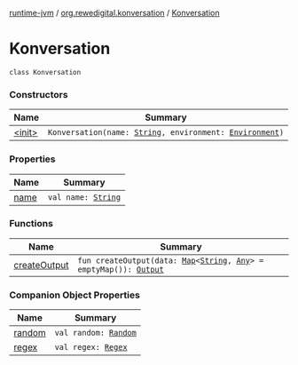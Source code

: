 [runtime-jvm](../../index.md) / [org.rewedigital.konversation](../index.md) / [Konversation](./index.md)

# Konversation

`class Konversation`

### Constructors

| Name | Summary |
|---|---|
| [&lt;init&gt;](-init-.md) | `Konversation(name: `[`String`](https://kotlinlang.org/api/latest/jvm/stdlib/kotlin/-string/index.html)`, environment: `[`Environment`](../-environment/index.md)`)` |

### Properties

| Name | Summary |
|---|---|
| [name](name.md) | `val name: `[`String`](https://kotlinlang.org/api/latest/jvm/stdlib/kotlin/-string/index.html) |

### Functions

| Name | Summary |
|---|---|
| [createOutput](create-output.md) | `fun createOutput(data: `[`Map`](https://kotlinlang.org/api/latest/jvm/stdlib/kotlin.collections/-map/index.html)`<`[`String`](https://kotlinlang.org/api/latest/jvm/stdlib/kotlin/-string/index.html)`, `[`Any`](https://kotlinlang.org/api/latest/jvm/stdlib/kotlin/-any/index.html)`> = emptyMap()): `[`Output`](../-output/index.md) |

### Companion Object Properties

| Name | Summary |
|---|---|
| [random](random.md) | `val random: `[`Random`](../-random/index.md) |
| [regex](regex.md) | `val regex: `[`Regex`](https://kotlinlang.org/api/latest/jvm/stdlib/kotlin.text/-regex/index.html) |
